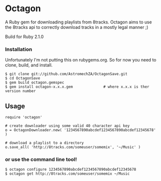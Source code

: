 # Octagon
A Ruby gem for downloading playlists from 8tracks. Octagon aims to use the 8tracks api to correctly download tracks in a mostly legal manner ;)

Build for Ruby 2.1.0

### Installation
Unfortunately I'm not putting this on rubygems.org. So for now you need to clone, build, and install.

    $ git clone git://github.com/AstromechZA/OctagonSave.git
    $ cd OctagonSave
    $ gem build octagon.gemspec
    $ gem install octagon-x.x.x.gem              # where x.x.x is ther version number

## Usage

    require 'octagon'

    # create downloader using some valid 40 character api key
    o = OctagonDownloader.new( '1234567890abcdef1234567890abcdef12345678' )
    
    # download a playlist to a directory
    o.save_all( 'http://8tracks.com/someuser/somemix', '~/Music' )

### or use the command line tool!
    $ octagon configure 1234567890abcdef1234567890abcdef12345678
    $ octagon get http://8tracks.com/someuser/somemix ~/Music
